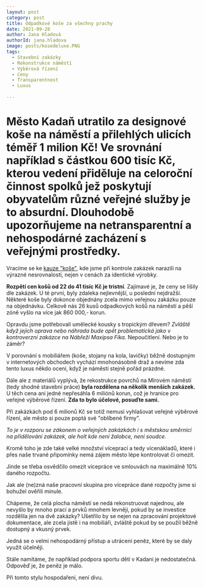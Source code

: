```yaml
---
layout: post
category: post
title: Odpadkové koše za všechny prachy 
date: 2021-09-28
author: Jana Hladová
authorId: jana.hladova
image: posts/kosedeluxe.PNG
tags:
  - Stavební zakázky
  - Rekonstrukce náměstí
  - Výběrová řízení
  - Ceny
  - Transparentnost
  - Luxus
 
---
```


# Město Kadaň utratilo za designové koše na náměstí a přilehlých ulicích téměř 1 milion Kč! Ve srovnání například s částkou 600 tisíc Kč, kterou vedení přiděluje na celoroční činnost spolků jež poskytují obyvatelům různé veřejné služby je to absurdní. Dlouhodobě upozorňujeme na netransparentní a nehospodárné zacházení s veřejnými prostředky. 

Vracíme se ke [kauze "koše"](https://kadan.pirati.cz/aktuality/kose.html), kde jsme při kontrole zakázek narazili na výrazné nesrovnalosti, nejen v cenách za identické výrobky.

**Rozpětí cen košů od 22 do 41 tisíc Kč je tristní**.
Zajímavé je, že ceny se lišily dle zakázek.  U té první, byly zdaleka nejlevnější, u poslední nejdražší. Některé koše byly dokonce objednány zcela mimo veřejnou zakázku pouze na objednávku. Celkově nás 26 kusů odpadkových košů na náměstí a pěší zóně vyšlo na více jak 860 000,- korun. 

Opravdu jsme potřebovali umělecké kousky s tropickým dřevem? 
*Zvláště když jejich oprava nebo náhrada bude opět problematická jako v kontroverzní zakázce na Nábřeží Maxipsa Fíka.* 
Nepoučitlení. Nebo je to záměr?

V porovnání s mobiliářem (koše, stojany na kola, lavičky) běžně dostupným v internetových obchodech vychází mnohonásobně draž a nevíme zda tento luxus někdo ocení, když je náměstí stejně pořád prázdné.

Dále ale z materiálů vyplývá, že rekostrukce povrchů na Mírovém náměstí (tedy shodné stavební práce) **byla rozdělena na několik menších zakázek.**
U těch cena ani jedné nepřesáhla 6 miliónů korun, což je hranice pro veřejné výběrové řízení. **Zda to bylo účelové, posuďte sami.**

Při zakázkách pod 6 milionů Kč se totiž nemusí vyhlašovat veřejné výběrové řízení, ale město si pouze poptá své "oblíbené firmy".

*To je v rozporu se zákonem o veřejných zakázkách i s městskou směrnicí na přidělování zakázek, ale holt kde není žalobce, není soudce.*

Kromě toho je zde také velké množství víceprací a tedy vícenákladů, které i přes naše trvané připomínky nemá zájem město lépe kontrolovat či omezit. 

Jinde se třeba osvědčilo omezit vícepráce ve smlouvách na maximálně 10% daného rozpočtu. 

Jak ale (ne)zná naše pracovní skupina pro vícepráce dané rozpočty jsme si bohužel ověřili minule.  
 
Chápeme, že celá plocha náměstí se nedá rekonstruovat najednou, ale nevyšlo by mnoho prací a prvků mnohem levněji, pokud by se investice rozdělila 
jen na dvě zakázky? 
Ušetřilo by se nejen na zpracování projektové dokumentace, ale zcela jistě i na mobiliáři, zvláště pokud by se použil běžně dostupný a vkusný prvek. 

Jedná se o velmi nehospodárný přístup a utrácení peněz, které by se daly využít účelněji. 

Stále namítáme, že například podpora sportu dětí v Kadani je nedostatečná. Odpověď je, že peněz je málo. 

Při tomto stylu hospodaření, není divu.



